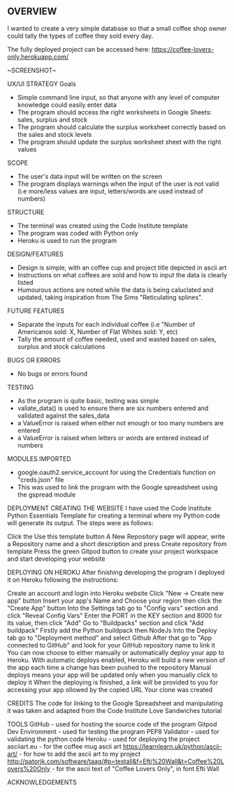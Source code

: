 ## OVERVIEW
I wanted to create a very simple database so that a small coffee shop owner could tally the types of coffee they sold every day.

The fully deployed project can be accessed here: https://coffee-lovers-only.herokuapp.com/

~SCREENSHOT~

UX/UI
STRATEGY
Goals
- Simple command line input, so that anyone with any level of computer knowledge could easily enter data
- The program should access the right worksheets in Google Sheets: sales, surplus and stock
- The program should calculate the surplus worksheet correctly based on the sales and stock levels
- The program should update the surplus worksheet sheet with the right values

SCOPE
- The user's data input will be written on the screen
- The program displays warnings when the input of the user is not valid (i.e more/less values are input, letters/words are used instead of numbers)

STRUCTURE
- The terminal was created using the Code Institute template
- The program was coded with Python only
- Heroku is used to run the program

DESIGN/FEATURES

- Design is simple, with an coffee cup and project title depicted in ascii art
- Instructions on what coffees are sold and how to input the data is clearly listed
- Humourous actions are noted while the data is being caluclated and updated, taking inspiration from The Sims "Reticulating splines".


FUTURE FEATURES
- Separate the inputs for each individual coffee (i.e "Number of Americanos sold: X, Number of Flat Whites sold: Y, etc)
- Tally the amount of coffee needed, used and wasted based on sales, surplus and stock calculations

BUGS OR ERRORS
- No bugs or errors found

TESTING
- As the program is quite basic, testing was simple
- valiate_data() is used to ensure there are six numbers entered and validated against the sales_data
- a ValueError is raised when either not enough or too many numbers are entered
- a ValueError is raised when letters or words are entered instead of numbers

MODULES IMPORTED
- google.oauth2.service_account for using the Credentials function on "creds.json" file
- This was used to link the program with the Google spreadsheet using the gspread module

DEPLOYMENT
CREATING THE WEBSITE
I have used the Code Institute Python Essentials Template for creating a terminal where my Python code will generate its output. The steps were as follows:

Click the Use this template button
A New Repository page will appear, write a Repository name and a short description and press Create repository from template
Press the green Gitpod button to create your project workspace and start developing your website

DEPLOYING ON HEROKU
After finishing developing the program I deployed it on Heroku following the instructions:

Create an account and login into Heroku website
Click "New -> Create new app" button
Insert your app's Name and Choose your region then click the "Create App" button
Into the Settings tab go to "Config vars" section and click "Reveal Config Vars"
Enter the PORT in the KEY section and 8000 for its value, then click "Add"
Go to "Buildpacks" section and click "Add buildpack"
Firstly add the Python buildpack then NodeJs
Into the Deploy tab go to "Deployment method" and select Github
After that go to "App connected to GitHub" and look for your GitHub repository name to link it
You can now choose to either manually or automatically deploy your app to Heroku.
With automatic deploys enabled, Heroku will build a new version of the app each time a change has been pushed to the repository
Manual deploys means your app will be updated only when you manually click to deploy it
When the deploying is finished, a link will be provided to you for accessing your app
ollowed by the copied URL
Your clone was created

CREDITS
The code for linking to the Google Spreadsheet and manipulating it was taken and adapted from the Code Institute Love Sandwiches tutorial

TOOLS
GitHub - used for hosting the source code of the program
Gitpod Dev Environment - used for testing the program
PEP8 Validator - used for validating the python code
Heroku - used for deploying the project
asciiart.eu - for the coffee mug ascii art
https://learnlearn.uk/python/ascii-art/ - for how to add the ascii art to my project
http://patorjk.com/software/taag/#p=testall&f=Efti%20Wall&t=Coffee%20Lovers%20Only - for the ascii text of "Coffee Lovers Only", in font Efti Wall

ACKNOWLEDGEMENTS
